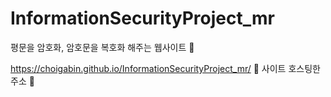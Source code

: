 # InformationSecurityProject_mr
평문을 암호화, 암호문을 복호화 해주는 웹사이트 🔐

https://choigabin.github.io/InformationSecurityProject_mr/
🎨 사이트 호스팅한 주소 🎨
